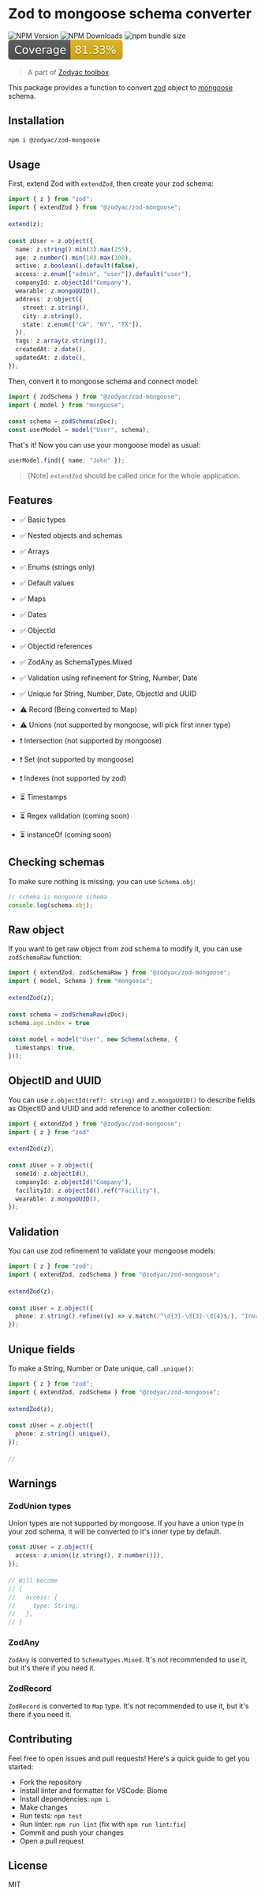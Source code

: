 # Zod to mongoose schema converter

![NPM Version](https://img.shields.io/npm/v/%40zodyac%2Fzod-mongoose)
![NPM Downloads](https://img.shields.io/npm/dw/%40zodyac%2Fzod-mongoose)
![npm bundle size](https://img.shields.io/bundlephobia/min/%40zodyac%2Fzod-mongoose)
![Test coverage](./badges/coverage.svg)

> A part of [Zodyac toolbox](https://npmjs.com/org/zodyac).

This package provides a function to convert [zod](https://www.npmjs.com/package/zod) object to [mongoose](https://www.npmjs.com/package/mongoose) schema.

## Installation

```bash
npm i @zodyac/zod-mongoose
```

## Usage

First, extend Zod with ```extendZod```, then create your zod schema:

```typescript
import { z } from "zod";
import { extendZod } from "@zodyac/zod-mongoose";

extend(z);

const zUser = z.object({
  name: z.string().min(3).max(255),
  age: z.number().min(18).max(100),
  active: z.boolean().default(false),
  access: z.enum(["admin", "user"]).default("user"),
  companyId: z.objectId("Company"),
  wearable: z.mongoUUID(),
  address: z.object({
    street: z.string(),
    city: z.string(),
    state: z.enum(["CA", "NY", "TX"]),
  }),
  tags: z.array(z.string()),
  createdAt: z.date(),
  updatedAt: z.date(),
});

```

Then, convert it to mongoose schema and connect model:

```typescript
import { zodSchema } from "@zodyac/zod-mongoose";
import { model } from "mongoose";

const schema = zodSchema(zDoc);
const userModel = model("User", schema);
```

That's it! Now you can use your mongoose model as usual:

```typescript
userModel.find({ name: "John" });
```

> [Note]
```extendZod``` should be called once for the whole application.

## Features

- ✅ Basic types
- ✅ Nested objects and schemas
- ✅ Arrays
- ✅ Enums (strings only)
- ✅ Default values
- ✅ Maps
- ✅ Dates
- ✅ ObjectId
- ✅ ObjectId references
- ✅ ZodAny as SchemaTypes.Mixed
- ✅ Validation using refinement for String, Number, Date
- ✅ Unique for String, Number, Date, ObjectId and UUID

- ⚠️ Record (Being converted to Map)
- ⚠️ Unions (not supported by mongoose, will pick first inner type)

- ❗️ Intersection (not supported by mongoose)
- ❗️ Set (not supported by mongoose)
- ❗️ Indexes (not supported by zod)

- ⏳ Timestamps
- ⏳ Regex validation (coming soon)
- ⏳ instanceOf (coming soon)

## Checking schemas

To make sure nothing is missing, you can use ```Schema.obj```:

```typescript
// schema is mongoose schema
console.log(schema.obj);
```

## Raw object

If you want to get raw object from zod schema to modify it, you can use ```zodSchemaRaw``` function:

```typescript
import { extendZod, zodSchemaRaw } from "@zodyac/zod-mongoose";
import { model, Schema } from "mongoose";

extendZod(z);

const schema = zodSchemaRaw(zDoc);
schema.age.index = true

const model = model("User", new Schema(schema, {
  timestamps: true,
}));
```

## ObjectID and UUID
You can use ```z.objectId(ref?: string)``` and ```z.mongoUUID()``` to describe fields as ObjectID and UUID and add reference to another collection:

```typescript
import { extendZod } from "@zodyac/zod-mongoose";
import { z } from "zod"

extendZod(z);

const zUser = z.object({
  someId: z.objectId(),
  companyId: z.objectId("Company"),
  facilityId: z.objectId().ref("Facility"),
  wearable: z.mongoUUID(),
});
```
## Validation
You can use zod refinement to validate your mongoose models:

```typescript
import { z } from "zod";
import { extendZod, zodSchema } from "@zodyac/zod-mongoose";

extendZod(z);

const zUser = z.object({
  phone: z.string().refine((v) => v.match(/^\d{3}-\d{3}-\d{4}$/), "Invalid phone number"),
});
```

## Unique fields
To make a String, Number or Date unique, call ```.unique()```:
```typescript
import { z } from "zod";
import { extendZod, zodSchema } from "@zodyac/zod-mongoose";

extendZod(z);

const zUser = z.object({
  phone: z.string().unique(),
});

//
```

## Warnings

### ZodUnion types

Union types are not supported by mongoose. If you have a union type in your zod schema, it will be converted to it's inner type by default.

```typescript
const zUser = z.object({
  access: z.union([z.string(), z.number()]),
});

// Will become
// {
//   access: {
//     type: String,
//   },
// }
```

### ZodAny
`ZodAny` is converted to `SchemaTypes.Mixed`. It's not recommended to use it, but it's there if you need it.

### ZodRecord
`ZodRecord` is converted to `Map` type. It's not recommended to use it, but it's there if you need it.

## Contributing

Feel free to open issues and pull requests! Here's a quick guide to get you started:
- Fork the repository
- Install linter and formatter for VSCode: Biome
- Install dependencies: ```npm i```
- Make changes
- Run tests: ```npm test```
- Run linter: ```npm run lint``` (fix with ```npm run lint:fix```)
- Commit and push your changes
- Open a pull request

## License
MIT
